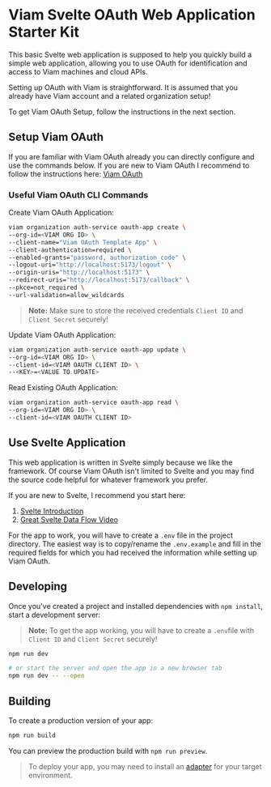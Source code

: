 # Viam Svelte OAuth Web Application Starter Kit

This basic Svelte web application is supposed to help you quickly build a simple web application, allowing you to use OAuth for identification and access to Viam machines and cloud APIs.

Setting up OAuth with Viam is straightforward. It is assumed that you already have Viam account and a related organization setup!

To get Viam OAuth Setup, follow the instructions in the next section.

## Setup Viam OAuth

If you are familiar with Viam OAuth already you can directly configure and use the commands below. If you are new to Viam OAuth I recommend to follow the instructions here: [Viam OAuth](https://docs.viam.com/manage/manage/oauth/)

### Useful Viam OAuth CLI Commands

Create Viam OAuth Application:

```bash
viam organization auth-service oauth-app create \
--org-id=<VIAM ORG ID> \
--client-name="Viam OAuth Template App" \
--client-authentication=required \
--enabled-grants="password, authorization_code" \
--logout-uri="http://localhost:5173/logout" \
--origin-uris="http://localhost:5173" \
--redirect-uris="http://localhost:5173/callback" \
--pkce=not_required \
--url-validation=allow_wildcards
```

> **Note:** Make sure to store the received credentials `Client ID` and `Client Secret` securely!

Update Viam OAuth Application:

```bash
viam organization auth-service oauth-app update \
--org-id=<VIAM ORG ID> \
--client-id=<VIAM OAUTH CLIENT ID> \
--<KEY>=<VALUE TO UPDATE>
```

Read Existing OAuth Application:

```bash
viam organization auth-service oauth-app read \
--org-id=<VIAM ORG ID> \
--client-id=<VIAM OAUTH CLIENT ID>
```

## Use Svelte Application

This web application is written in Svelte simply because we like the framework. Of course Viam OAuth isn't limited to Svelte and you may find the source code helpful for whatever framework you prefer.

If you are new to Svelte, I recommend you start here:

1. [Svelte Introduction](https://svelte.dev/docs/kit/introduction)
2. [Great Svelte Data Flow Video](https://youtu.be/j3aliHghr3E)

For the app to work, you will have to create a `.env` file in the project directory. The easiest way is to copy/rename the `.env.example` and fill in the required fields for which you had received the information while setting up Viam OAuth.

## Developing

Once you've created a project and installed dependencies with `npm install`, start a development server:

> **Note:** To get the app working, you will have to create a `.env`file with `Client ID` and `Client Secret` securely!

```bash
npm run dev

# or start the server and open the app in a new browser tab
npm run dev -- --open
```

## Building

To create a production version of your app:

```bash
npm run build
```

You can preview the production build with `npm run preview`.

> To deploy your app, you may need to install an [adapter](https://svelte.dev/docs/kit/adapters) for your target environment.
